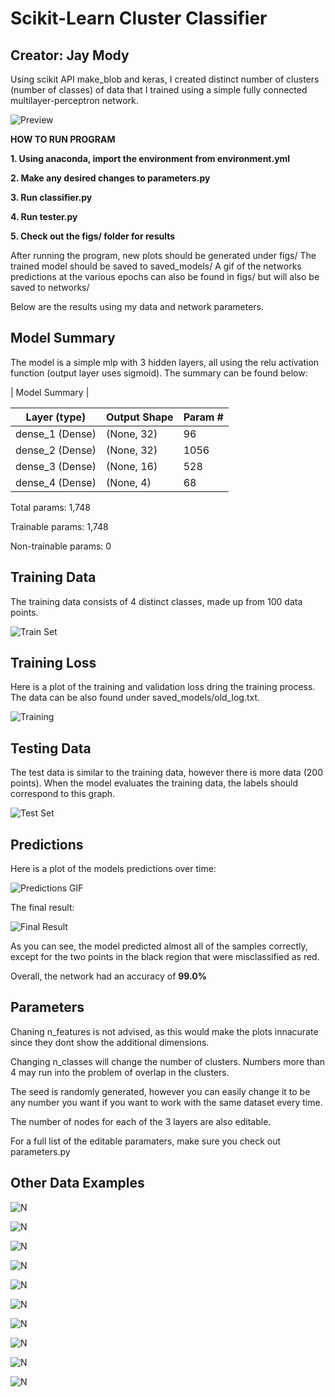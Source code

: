# Scikit-Learn Cluster Classifier
## Creator: Jay Mody

Using scikit API make_blob and keras, I created distinct number of clusters (number of classes) of data that I trained using a simple fully connected multilayer-perceptron network. 


![Preview](/networks/neural_network1542426470.394302.gif)


**HOW TO RUN PROGRAM**

**1. Using anaconda, import the environment from environment.yml**

**2. Make any desired changes to parameters.py**

**3. Run classifier.py**

**4. Run tester.py**

**5. Check out the figs/ folder for results**

After running the program, new plots should be generated under figs/
The trained model should be saved to saved_models/
A gif of the networks predictions at the various epochs can also be found in figs/ but will also be saved to networks/

Below are the results using my data and network parameters.



## Model Summary
The model is a simple mlp with 3 hidden layers, all using the relu activation function (output layer uses sigmoid). The summary can be found below:

| Model Summary |

Layer (type) | Output Shape | Param #
--- | --- | ---
dense_1 (Dense) | (None, 32) | 96
dense_2 (Dense) | (None, 32) | 1056
dense_3 (Dense) | (None, 16) | 528
dense_4 (Dense) | (None, 4) | 68

Total params: 1,748

Trainable params: 1,748

Non-trainable params: 0



## Training Data
The training data consists of 4 distinct classes, made up from 100 data points.

![Train Set](/figs/train_set.png)



## Training Loss
Here is a plot of the training and validation loss dring the training process. The data can be also found under saved_models/old_log.txt.

![Training](/figs/train_loss.png)



## Testing Data
The test data is similar to the training data, however there is more data (200 points). When the model evaluates the training data, the labels should correspond to this graph.

![Test Set](/figs/test_set.png)


## Predictions
Here is a plot of the models predictions over time:

![Predictions GIF](/figs/neural_network_current.gif)

The final result:

![Final Result](/figs/result.png)



As you can see, the model predicted almost all of the samples correctly, except for the two points in the black region that were misclassified as red.

Overall, the network had an accuracy of **99.0%**



## Parameters
Chaning n_features is not advised, as this would make the plots innacurate since they dont show the additional dimensions.

Changing n_classes will change the number of clusters. Numbers more than 4 may run into the problem of overlap in the clusters.

The seed is randomly generated, however you can easily change it to be any number you want if you want to work with the same dataset every time.

The number of nodes for each of the 3 layers are also editable.

For a full list of the editable paramaters, make sure you check out parameters.py


## Other Data Examples

![N](/networks/neural_network1542482492.070956.gif)


![N](/networks/neural_network1542424062.898062.gif)


![N](/networks/neural_network1547237453.236765.gif)


![N](/networks/neural_network1542479334.236445.gif)


![N](/networks/neural_network1542480257.222606.gif)


![N](/networks/neural_network1542426226.878786.gif)


![N](/networks/neural_network1542426470.394302.gif)


![N](/networks/neural_network1542482833.081877.gif)


![N](/networks/neural_network1542426899.121683.gif)


![N](/networks/neural_network1547248595.328089.gif)
